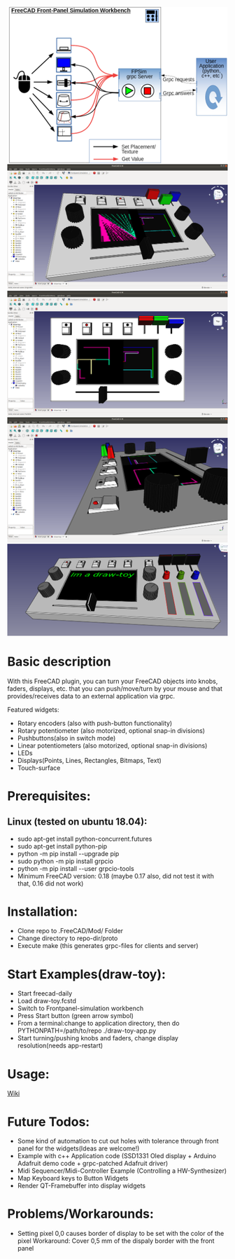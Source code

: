 ![Overview](/icons/overview.png?raw=true)
![Screenshot1](/Examples/draw-toy/screenshots/draw-toy1.png?raw=true)
![Screenshot2](/Examples/draw-toy/screenshots/draw-toy2.png?raw=true)
![Screenshot3](/Examples/draw-toy/screenshots/draw-toy3.png?raw=true)
![Screenshot4](/Examples/draw-toy/screenshots/draw-toy4.png?raw=true)

# Basic description
With this FreeCAD plugin, you can turn your FreeCAD objects into knobs, faders, displays, etc. that you can push/move/turn by your mouse and that provides/receives data to an external application via grpc. 

Featured widgets:
* Rotary encoders (also with push-button functionality)
* Rotary potentiometer (also motorized, optional snap-in divisions)
* Pushbuttons(also in switch mode)
* Linear potentiometers (also motorized, optional snap-in divisions)
* LEDs
* Displays(Points, Lines, Rectangles, Bitmaps, Text)
* Touch-surface

# Prerequisites:

## Linux (tested on ubuntu 18.04):
* sudo apt-get install python-concurrent.futures
* sudo apt-get install python-pip
* python -m pip install --upgrade pip
* sudo python -m pip install grpcio
* python -m pip install --user grpcio-tools
* Minimum FreeCAD version: 0.18 (maybe 0.17 also, did not test it with that, 0.16 did not work)

# Installation:
* Clone repo to .FreeCAD/Mod/ Folder
* Change directory to repo-dir/proto
* Execute make (this generates grpc-files for clients and server)

# Start Examples(draw-toy):
* Start freecad-daily
* Load draw-toy.fcstd
* Switch to Frontpanel-simulation workbench
* Press Start button (green arrow symbol)
* From a terminal:change to application directory, then do PYTHONPATH=/path/to/repo ./draw-toy-app.py
* Start turning/pushing knobs and faders, change display resolution(needs app-restart)

# Usage:
[Wiki](https://github.com/dliess/FreeCADFrontPanelSimulation/wiki)

# Future Todos:
* Some kind of automation to cut out holes with tolerance through front panel for the widgets(Ideas are welcome!)
* Example with c++ Application code (SSD1331 Oled display + Arduino Adafruit demo code + grpc-patched Adafruit driver)
* Midi Sequencer/Midi-Controller Example (Controlling a HW-Synthesizer)
* Map Keyboard keys to Button Widgets
* Render QT-Framebuffer into display widgets

# Problems/Workarounds:
* Setting pixel 0,0 causes border of display to be set with the color of the pixel
   Workaround: Cover 0,5 mm of the dispaly border with the front panel
